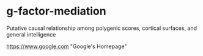 # g-factor-mediation
Putative causal relationship among polygenic scores, cortical surfaces, and general intelligence

https://www.google.com "Google's Homepage"
